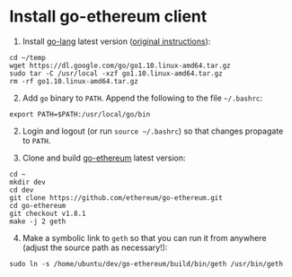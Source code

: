Install go-ethereum client
==========================

1. Install [go-lang](https://golang.org) latest version ([original instructions](https://golang.org/doc/install)):
```
cd ~/temp
wget https://dl.google.com/go/go1.10.linux-amd64.tar.gz
sudo tar -C /usr/local -xzf go1.10.linux-amd64.tar.gz
rm -rf go1.10.linux-amd64.tar.gz
```

2. Add `go` binary to `PATH`. Append the following to the file `~/.bashrc`:
```
export PATH=$PATH:/usr/local/go/bin
```

2. Login and logout (or run `source ~/.bashrc`) so that changes propagate to `PATH`.

3. Clone and build [go-ethereum](https://github.com/ethereum/go-ethereum) latest version:
```
cd ~
mkdir dev
cd dev
git clone https://github.com/ethereum/go-ethereum.git
cd go-ethereum
git checkout v1.8.1
make -j 2 geth
```

4. Make a symbolic link to `geth` so that you can run it from anywhere (adjust the source path as necessary!):
```
sudo ln -s /home/ubuntu/dev/go-ethereum/build/bin/geth /usr/bin/geth
```
